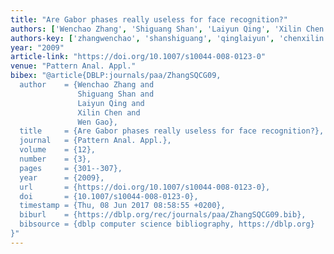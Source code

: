 ```yaml
---
title: "Are Gabor phases really useless for face recognition?"
authors: ['Wenchao Zhang', 'Shiguang Shan', 'Laiyun Qing', 'Xilin Chen', 'Wen Gao 0001']
authors-key: ['zhangwenchao', 'shanshiguang', 'qinglaiyun', 'chenxilin', 'gaowen']
year: "2009"
article-link: "https://doi.org/10.1007/s10044-008-0123-0"
venue: "Pattern Anal. Appl."
bibex: "@article{DBLP:journals/paa/ZhangSQCG09,
  author    = {Wenchao Zhang and
               Shiguang Shan and
               Laiyun Qing and
               Xilin Chen and
               Wen Gao},
  title     = {Are Gabor phases really useless for face recognition?},
  journal   = {Pattern Anal. Appl.},
  volume    = {12},
  number    = {3},
  pages     = {301--307},
  year      = {2009},
  url       = {https://doi.org/10.1007/s10044-008-0123-0},
  doi       = {10.1007/s10044-008-0123-0},
  timestamp = {Thu, 08 Jun 2017 08:58:55 +0200},
  biburl    = {https://dblp.org/rec/journals/paa/ZhangSQCG09.bib},
  bibsource = {dblp computer science bibliography, https://dblp.org}
}"
---
```

